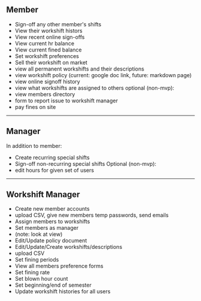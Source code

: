 ## Member
* Sign-off any other member's shifts
* View their workshift histors
* View recent online sign-offs
* View current hr balance
* View current fined balance
* Set workshift preferences
* Sell their workshift on market
* view all permanent workshifts and their descriptions
* view workshift policy (current: google doc link, future: markdown page)
* view online signoff history
* view what workshifts are assigned to others
optional (non-mvp):
* view members directory
* form to report issue to workshift manager
* pay fines on site
***

## Manager
In addition to member:
* Create recurring special shifts
* Sign-off non-recurring special shifts
Optional (non-mvp):
* edit hours for given set of users
***

## Workshift Manager
* Create new member accounts
 * upload CSV, give new members temp passwords, send emails
* Assign members to workshifts
* Set members as manager
 * (note: look at view)
* Edit/Update policy document
* Edit/Update/Create workshifts/descriptions
 * upload CSV
* Set fining periods
* View all members preference forms
* Set fining rate
* Set blown hour count
* Set beginning/end of semester
* Update workshift histories for all users